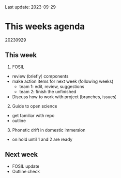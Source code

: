 Last update: 2023-09-29

# This weeks agenda

20230929

## This week

1.  FOSIL

- review (briefly) components
- make action items for next week (following weeks)
  - team 1: edit, review, suggestions
  - team 2: finish the unfinished
- Discuss how to work with project (branches, issues)

2.  Guide to open science

- get familiar with repo
- outline

3.  Phonetic drift in domestic immersion

- on hold until 1 and 2 are ready

## Next week

- FOSIL update
- Outline check
